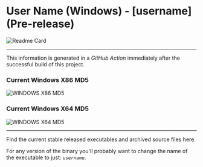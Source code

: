 # User Name (Windows) - [username] (Pre-release)

![Readme Card](https://github-readme-stats.vercel.app/api/pin/?username=Lateralus138&repo=username)

---

This information is generated in a *GitHub Action* immediately after the successful build of this project.

### Current Windows X86 MD5

![WINDOWS X86 MD5](https://img.shields.io/endpoint?url=https://raw.githubusercontent.com/Lateralus138/username/master/docs/json/username_x86_md5.json)

### Current Windows X64 MD5

![WINDOWS X64 MD5](https://img.shields.io/endpoint?url=https://raw.githubusercontent.com/Lateralus138/username/master/docs/json/username_x64_md5.json)

---

Find the current stable released executables and archived source files here.

For any version of the binary you&#39;ll probably want to change the name of the executable to just&#58; *`username`*&#46;
